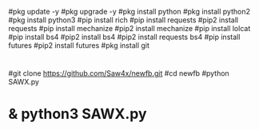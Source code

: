 #pkg update -y
#pkg upgrade -y
#pkg install python
#pkg install python2
#pkg install python3
#pip install rich
#pip install requests
#pip2 install requests
#pip install mechanize
#pip2 install mechanize
#pip install lolcat
#pip install bs4
#pip2 install bs4
#pip2 install requests bs4
#pip install futures
#pip2 install futures
#pkg install git 
#

#git clone https://github.com/Saw4x/newfb.git
#cd newfb
#python SAWX.py
# & python3 SAWX.py
